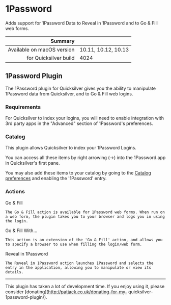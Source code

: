 # 1Password

Adds support for 1Password Data to Reveal in 1Password and to Go & Fill web forms.

 Summary                    | &nbsp; 
---------------------------:|:--------------------
 Available on macOS version | 10.11, 10.12, 10.13
      for Quicksilver build | 4024


## 1Password Plugin

The 1Password plugin for Quicksilver gives you the ability to manipulate
1Password data from Quicksilver, and to Go & Fill web logins.

### Requirements

For Quicksilver to index your logins, you will need to enable integration with
3rd party apps in the "Advanced" section of 1Password's preferences.

### Catalog

This plugin allows Quicksilver to index your 1Password Logins.

You can access all these items by right arrowing (→) into the 1Password.app in
Quicksilver's first pane.

You may also add these items to your catalog by going to the [Catalog
preferences](qs://preferences#QSCatalogPrefPane) and enabling the '1Password'
entry.

### Actions

Go & Fill

    The Go & Fill action is available for 1Password web forms. When run on a web form, the plugin takes you to your browser and logs you in using the login.
Go & Fill With…

    This action is an extension of the 'Go & Fill' action, and allows you to specify a browser to use when filling the login/web form.
Reveal in 1Password

    The Reveal in 1Password action launches 1Password and selects the entry in the application, allowing you to manipulate or view its details.

* * *

This plugin has taken a lot of development time. If you enjoy using it, please
consider [donating](http://patjack.co.uk/donating-for-my-
quicksilver-1password-plugin/).